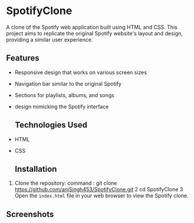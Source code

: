 # SpotifyClone
A clone of the Spotify web application built using HTML and CSS. This project aims to replicate the original Spotify website's layout and design, providing a similar user experience.

## Features
- Responsive design that works on various screen sizes
- Navigation bar similar to the original Spotify
- Sections for playlists, albums, and songs
- design mimicking the Spotify interface

  ## Technologies Used
- HTML
- CSS

  ## Installation
1. Clone the repository:
   command :
   git clone https://github.com/anjSingh453/SpotifyClone.git
2 cd SpotifyClone
3 Open the `index.html` file in your web browser to view the Spotify clone.
## Screenshots
 
